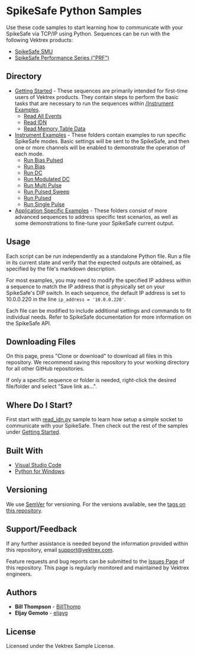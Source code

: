 # SpikeSafe Python Samples

Use these code samples to start learning how to communicate with your SpikeSafe via TCP/IP using Python. Sequences can be run with the following Vektrex products:
 - [SpikeSafe SMU](https://www.vektrex.com/products/spikesafe-source-measure-unit/)
 - [SpikeSafe Performance Series ("PRF")](https://www.vektrex.com/products/spikesafe-performance-series-precision-pulsed-current-sources/)

## Directory

- [Getting Started](/getting_started) - These sequences are primarily intended for first-time users of Vektrex products. They contain steps to perform the basic tasks that are necessary to run the sequences within [/Instrument Examples](/instrument_examples).
  - [Read All Events](/getting_started/read_all_events)
  - [Read IDN](/getting_started/read_idn)
  - [Read Memory Table Data](/getting_started/read_memory_table_data)
- [Instrument Examples](/instrument_examples) - These folders contain examples to run specific SpikeSafe modes. Basic settings will be sent to the SpikeSafe, and then one or more channels will be enabled to demonstrate the operation of each mode.
  - [Run Bias Pulsed](/instrument_examples/run_bias_pulsed)
  - [Run Bias](/instrument_examples/run_bias)
  - [Run DC](/instrument_examples/run_dc)
  - [Run Modulated DC](/instrument_examples/run_modulated_dc)
  - [Run Multi Pulse](/instrument_examples/run_multi_pulse)
  - [Run Pulsed Sweep](/instrument_examples/run_pulsed_sweep)
  - [Run Pulsed](/instrument_examples/run_pulsed)
  - [Run Single Pulse](/instrument_examples/run_single_pulse)
- [Application Specific Examples](/application_specific_examples) - These folders consist of more advanced sequences to address specific test scenarios, as well as some demonstrations to fine-tune your SpikeSafe current output.

## Usage

Each script can be run independently as a standalone Python file. Run a file  in its current state and verify that the expected outputs are obtained, as specified by the file's markdown description.

For most examples, you may need to modify the specified IP address within a sequence to match the IP address that is physically set on your SpikeSafe's DIP switch. In each sequence, the default IP address is set to 10.0.0.220 in the line `ip_address = '10.0.0.220'`.

Each file can be modified to include additional settings and commands to fit individual needs. Refer to SpikeSafe documentation for more information on the SpikeSafe API.

## Downloading Files

On this page, press "Clone or download" to download all files in this repository. We recommend saving this repository to your working directory for all other GitHub repositories.

If only a specific sequence or folder is needed, right-click the desired file/folder and select "Save link as...".

## Where Do I Start?

First start with [read_idn.py](/getting_started/read_idn) sample to learn how setup a simple socket to communicate with your SpikeSafe. Then check out the rest of the samples under [Getting Started](/getting_started).

## Built With

* [Visual Studio Code](https://code.visualstudio.com/)
* [Python for Windows](https://www.python.org/downloads/windows/)

## Versioning

We use [SemVer](http://semver.org/) for versioning. For the versions available, see the [tags on this repository](https://github.com/your/project/tags). 

## Support/Feedback

If any further assistance is needed beyond the information provided within this repository, email support@vektrex.com.

Feature requests and bug reports can be submitted to the [Issues Page](/issues) of this repository. This page is regularly monitored and maintained by Vektrex engineers.

## Authors

* **Bill Thompson** - [BillThomp](https://github.com/BillThomp)
* **Eljay Gemoto** - [eljayg](https://github.com/eljayg)

## License

Licensed under the Vektrex Sample License.
